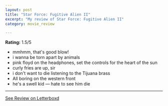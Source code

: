 ```yaml
---
layout: post
title: "Star Force: Fugitive Alien II"
excerpt: "My review of Star Force: Fugitive Alien II"
category: movie_review

---
```


**Rating:** 1.5/5

* mmhmm, that's good blow!
* i wanna be torn apart by animals
* pink floyd on the headphones, set the controls for the heart of the sun
* curly fries are up, sir
* i don't want to die listening to the Tijuana brass
* All boring on the western front
* he's a swell kid — hate to see him die

<hr>

[See Review on Letterboxd](https://boxd.it/4T0vED)
